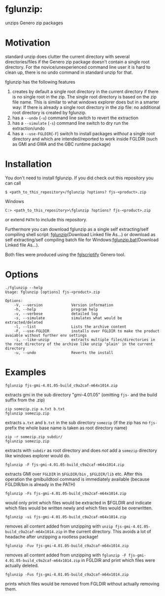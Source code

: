 # fglunzip: 
unzips Genero zip packages

# Motivation
standard unzip does clutter the current directory with several directories/files if the Genero zip package doesn't contain a single root directory.
For the novice/unexperienced command line user it is hard to clean up, there is no undo command in standard unzip for that.

fglunzip has the following features
1. creates by default a single root directory in the current directory if there is no single root in the zip. The single root directory is based on the zip file name. This is similar to what windows explorer does but in a smarter way: 
If there is already a single root directory in the zip file: no additional root directory is created by fglunzip.
2. has a `--undo` (`-u`) command line switch to revert the extraction
3. has a `--simulate` (`-s`) command line switch to dry run the extraction/undo
4. has a `--use-FGLDIR`(`-F`) switch to install packages *without* a single root directory and which are intended/reported to work inside FGLDIR (such as GMI and GWA and the GBC runtime package)

# Installation

You don't need to install fglunzip.
If you did check out this repository you can call
```
$ <path_to_this_repository>/fglunzip ?options? fjs-<product>.zip
```

Windows
```
C:> <path_to_this_repository>\fglunzip ?options? fjs-<product>.zip
```

or extend `PATH` to include this repository.

Furthermore you can download fglunzip as a single self extracting/self compiling shell script: [fglunzip](dist/fglunzip?raw=1)(Download Linked file As...)
or download as self extracting/self compiling batch file for Windows:[fglunzip.bat](dist/fglunzip.bat)(Download Linked file As...).

Both files were produced using the [fglscriptify](https://github.com/leopatras/fglscriptify) Genero tool.



# Options
```
./fglunzip --help
Usage: fglunzip [options] fjs-<product>.zip

Options:
    -V, --version             Version information
    -h, --help                program help
    -v, --verbose             detailed log
    -s, --simulate            simulates what would be extracted/deleted
    -l, --list                Lists the archive content
    -F, --use-FGLDIR          installs over FGLDIR to make the product avaiable without further env settings
    -i, --like-unzip          extracts multiple files/directories in the root directory of the archive like unzip 'plain' in the current directory
    -u, --undo                Reverts the install
```

# Examples
```
fglunzip fjs-gmi-4.01.05-build_c9a2caf-m64x1014.zip
```
extracts gmi in the sub directory "gmi-4.01.05" (omitting `fjs-` and the build suffix from the .zip)
```
zip somezip.zip a.txt b.txt
fglunzip somezip.zip
```
extracts `a.txt` and `b.txt` in the sub directory `somezip` (if the zip has no `fjs-` prefix the whole base name is taken as root directory name)
```
zip -r somezip.zip subdir/
fglunzip somezip.zip
```
extracts with `subdir` as root directory and does *not* add a `somezip` directory like windows explorer would do.
```
fglunzip -F fjs-gmi-4.01.05-build_c9a2caf-m64x1014.zip
```
extracts GMI over `FGLDIR` in `$FGLDIR/bin` , `$FGLDIR/lib` etc. After this operation the gmibuildtool command is immediately available (because FGLDIR/bin is already in the PATH)
```
fglunzip -Fs fjs-gmi-4.01.05-build_c9a2caf-m64x1014.zip
```
would only print which files would be extracted in $FGLDIR and indicate which files would be written newly and which files would be overwritten.
```
fglunzip -ui fjs-gmi-4.01.05-build_c9a2caf-m64x1014.zip
```
removes all content added from unzipping with `unzip fjs-gmi-4.01.05-build_c9a2caf-m64x1014.zip` in the current directory. This avoids a lot of headache after unzipping a rootless package!

```
fglunzip -Fuv fjs-gmi-4.01.05-build_c9a2caf-m64x1014.zip
```
removes all content added from unzipping with `fglunzip -F fjs-gmi-4.01.05-build_c9a2caf-m64x1014.zip` in FGLDIR and print which files were actually deleted.
```
fglunzip -Fus fjs-gmi-4.01.05-build_c9a2caf-m64x1014.zip
```
prints which files would be removed from FGLDIR without actually removing them.
